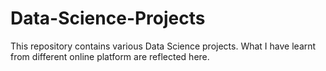 # Data-Science-Projects
This repository contains various Data Science projects. What I have learnt from different online platform are reflected here.
